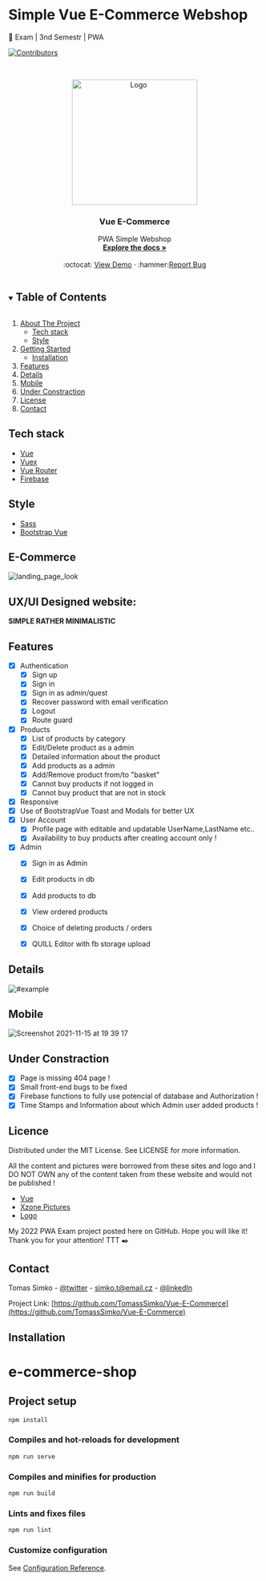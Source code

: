 
<!-- PROJECT SHIELDS -->
<!--
*** I'm using markdown "reference style" links for readability.
*** Reference links are enclosed in brackets [ ] instead of parentheses ( ).
*** See the bottom of this document for the declaration of the reference variables
*** for contributors-url, forks-url, etc. This is an optional, concise syntax you may use.
*** https://www.markdownguide.org/basic-syntax/#reference-style-links
-->
# Simple Vue E-Commerce Webshop
:school_satchel: Exam | 3nd Semestr | PWA 

[![Contributors][contributors-shield]][contributors-url]


<!-- PROJECT LOGO -->
<br />
<p align="center">
  <a href="https://github.com/TomassSimko/Vesterhavsgruppen-Project">
    <img src="https://user-images.githubusercontent.com/72190589/141831540-ad88ff66-6e3b-4e66-8d68-85b8a9809f7c.png" alt="Logo" width="250">
  </a>

  <h3 align="center">Vue E-Commerce </h3>
  

  <p align="center">
    PWA Simple Webshop
    <br />
    <a href="https://github.com/TomassSimko/Vue-E-Commerce"><strong>Explore the docs »</strong></a>
    <br />
    <br />
    :octocat: <a href="https://vue-e-commerce-e01af.web.app/">View Demo</a>
    ·
    :hammer:<a href="https://github.com/TomassSimko/Vue-E-Commerce/issues">Report Bug</a>
    
    
  </p>
</p>




<!-- TABLE OF CONTENTS -->
<details open="open">
  <summary><h2 style="display: inline-block">Table of Contents</h2></summary>
  <ol>
    <li>
      <a href="#">About The Project</a>
      <ul>
        <li><a href="#tech-stack">Tech stack</a></li>
        <li><a href="#style">Style</a></li>
      </ul>
    </li>
    <li>
      <a href="#e-commerce">Getting Started</a>
      <ul>
        <li><a href="#installation">Installation</a></li>
      </ul>
    </li>
    <li><a href="#features">Features</a></li>
    <li><a href="#details">Details</a></li>
    <li><a href="#mobile">Mobile</a></li>
    <li><a href="#under-constraction">Under Constraction</a></li>
    <li><a href="#licence">License</a></li>
    <li><a href="#contact">Contact</a></li>
  </ol>
</details>


## Tech stack 
* [Vue](https://github.com/vuejs/vue)
* [Vuex](https://github.com/vuejs/vuex)
* [Vue Router](https://github.com/vuejs/vue-router)
* [Firebase](https://firebase.google.com)


## Style

* [Sass](https://github.com/sass/sass)
* [Bootstrap Vue](https://github.com/bootstrap-vue/bootstrap-vue)


<!-- ABOUT THE PROJECT -->
## E-Commerce

![landing_page_look](https://user-images.githubusercontent.com/72190589/141835554-e102d436-fca4-4709-be5c-365e49505ba4.png)

## UX/UI Designed website:
**SIMPLE RATHER MINIMALISTIC**


## Features
- [x] Authentication
  - [x] Sign up
  - [x] Sign in
  - [x] Sign in as admin/quest
  - [x] Recover password with email verification
  - [x] Logout
  - [x] Route guard
- [x] Products
  - [x] List of products by category
  - [x] Edit/Delete product as a admin 
  - [x] Detailed information about the product
  - [x] Add products as a admin
  - [x] Add/Remove product from/to "basket"
  - [x] Cannot buy products if not logged in 
  - [x] Cannot buy product that are not in stock
- [x] Responsive
- [x] Use of BootstrapVue Toast and Modals for better UX
- [x] User Account
  - [x] Profile page with editable and updatable UserName,LastName etc..
  - [x] Availability to buy products after creating account only !
- [x] Admin 
  - [x] Sign in as Admin 
  - [x] Edit products in db
  - [x] Add products to db
  - [x] View ordered products
  - [x] Choice of deleting products / orders
  - [x] QUILL Editor with fb storage upload 


<!-- GETTING STARTED -->



## Details 


![#example](https://user-images.githubusercontent.com/72190589/141836083-762c12e2-a9ab-4570-9a63-b85e72be6956.png)

## Mobile 

![Screenshot 2021-11-15 at 19 39 17](https://user-images.githubusercontent.com/72190589/141840569-0c1dfd0a-1021-42eb-be39-56dd92f4cdf2.png)

## Under Constraction

- [x] Page is missing 404 page !
- [x] Small front-end bugs to be fixed 
- [x] Firebase functions to fully use potencial of database and Authorization ! 
- [x] Time Stamps and Information about which Admin user added products ! 
## Licence 

Distributed under the MIT License. See LICENSE for more information.

All the content and pictures were borrowed from these sites
and logo and I DO NOT OWN any of the content taken from these website and would not  be published !
* [Vue](https://github.com/vuejs/vue)
* [Xzone Pictures](https://www.xzone.cz/)
* [Logo](https://www.seekpng.com/ipng/u2q8w7r5r5o0u2e6_11917-gamestop-logo-old-game-uk-logo-png/)

My 2022 PWA Exam project posted here on GitHub.
Hope you will like it!
Thank you for your attention!
TTT :black_nib:
## Contact

Tomas Simko - [@twitter](https://twitter.com/TomasSimko_) - simko.t@email.cz - [@linkedIn](https://www.linkedin.com/in/tomas-simko/)

Project Link: [https://github.com/TomassSimko/Vue-E-Commerce](https://github.com/TomassSimko/Vue-E-Commerce)



<!-- MARKDOWN LINKS & IMAGES -->
<!-- https://www.markdownguide.org/basic-syntax/#reference-style-links -->
[contributors-shield]: https://img.shields.io/github/contributors/github_username/repo.svg?style=for-the-badge
[contributors-url]: https://github.com/TomassSimko/Vesterhavsgruppen-Project/graphs/contributors


## Installation

# e-commerce-shop

## Project setup
```
npm install
```

### Compiles and hot-reloads for development
```
npm run serve
```

### Compiles and minifies for production
```
npm run build
```

### Lints and fixes files
```
npm run lint
```

### Customize configuration
See [Configuration Reference](https://cli.vuejs.org/config/).

